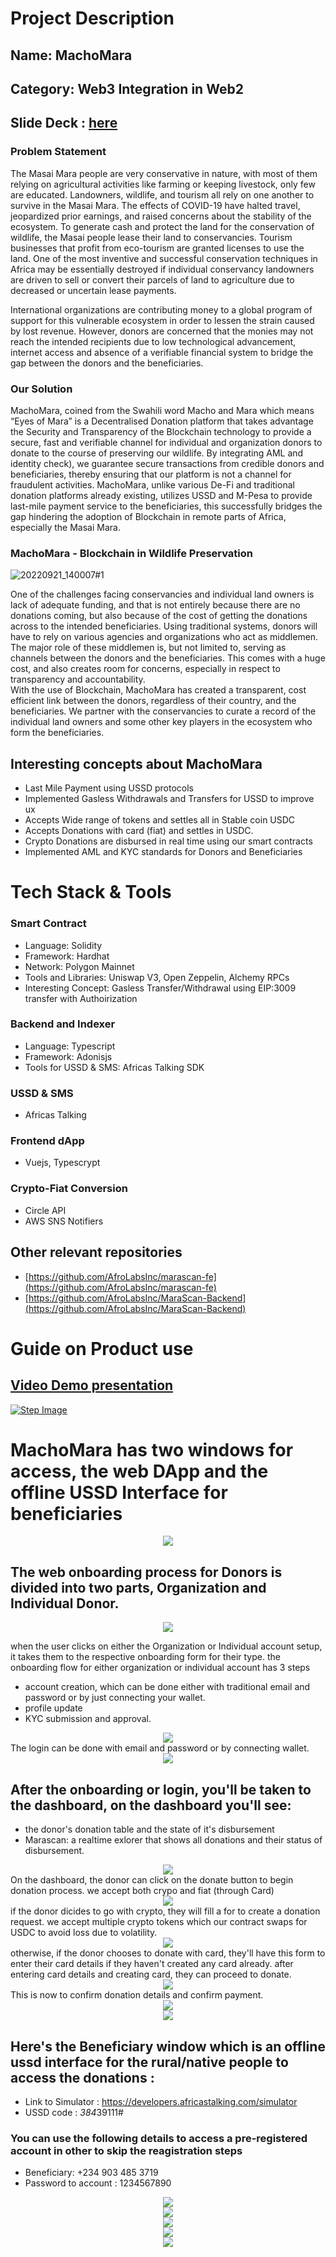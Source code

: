 
<h1>Project Description</h1>

<h2> Name:  MachoMara </h2>
<h2> Category: Web3 Integration in Web2 </h2>

## Slide Deck : [here](https://docs.google.com/presentation/d/1ZcrDpnI7wHyt1MfqeaDxfkgZHud0lSVnMsjn9DFSRjQ/edit?usp=sharing)
### Problem Statement

The Masai Mara people are very conservative in nature, with most of them relying on agricultural activities like farming or keeping livestock, only few are educated.
Landowners, wildlife, and tourism all rely on one another to survive in the Masai Mara. The effects of COVID-19 have halted travel, jeopardized prior earnings, and raised concerns about the stability of the ecosystem.
To generate cash and protect the land for the conservation of wildlife, the Masai people lease their land to conservancies. Tourism businesses that profit from eco-tourism are granted licenses to use the land. One of the most inventive and successful conservation techniques in Africa may be essentially destroyed if individual conservancy landowners are driven to sell or convert their parcels of land to agriculture due to decreased or uncertain lease payments.

International organizations are contributing money to a global program of support for this vulnerable ecosystem in order to lessen the strain caused by lost revenue. However, donors are concerned that the monies may not reach the intended recipients due to low technological advancement, internet access and absence of a verifiable financial system to bridge the gap between the donors and the beneficiaries.

### Our Solution

MachoMara, coined from the Swahili word Macho and Mara which means “Eyes of Mara” is a Decentralised Donation platform that takes advantage the Security and Transparency of the Blockchain technology to provide a secure, fast and verifiable channel for individual and organization donors to donate to the course of preserving our wildlife.
By integrating AML and identity check), we guarantee secure transactions from credible donors and beneficiaries, thereby ensuring that our platform is not a channel for fraudulent activities.
MachoMara, unlike various De-Fi and traditional donation platforms already existing, utilizes USSD and M-Pesa to provide last-mile payment service to the beneficiaries, this successfully bridges the gap hindering the adoption of Blockchain in remote parts of Africa, especially the Masai Mara.

### MachoMara - Blockchain in Wildlife Preservation

![20220921_140007#1](https://user-images.githubusercontent.com/45284758/205491015-91c498a0-7bd6-47e5-a48f-6009b9dd35b6.jpeg)

One of the challenges facing conservancies and individual land owners is lack of adequate funding, and that is not entirely because there are no donations coming, but also because of the cost of getting the donations across to the intended beneficiaries. 
Using traditional systems, donors will have to rely on various agencies and organizations who act as middlemen. The major role of these middlemen is, but not limited to, serving as channels between the donors and the beneficiaries. This comes with a huge cost, and also creates room for concerns, especially in respect to transparency and accountability.  
With the use of Blockchain, MachoMara has created a transparent, cost efficient link between the donors, regardless of their country, and the beneficiaries. We partner with the conservancies to curate a record of the individual land owners and some other key players in the ecosystem who form the beneficiaries.
## Interesting concepts about MachoMara
- Last Mile Payment using USSD protocols
- Implemented Gasless Withdrawals and Transfers for USSD to improve ux
- Accepts Wide range of tokens and settles all in Stable coin USDC
- Accepts Donations with card (fiat) and settles in USDC.
- Crypto Donations are disbursed in real time using our smart contracts
- Implemented AML and KYC standards for Donors and Beneficiaries 
# Tech Stack & Tools
### Smart Contract
- Language: Solidity 
- Framework: Hardhat
- Network: Polygon Mainnet
- Tools and Libraries: Uniswap V3, Open Zeppelin, Alchemy RPCs
- Interesting Concept: Gasless Transfer/Withdrawal using EIP:3009 transfer with Authoirization 

### Backend and Indexer
- Language: Typescript
- Framework: Adonisjs
- Tools for USSD & SMS: Africas Talking SDK

### USSD & SMS
- Africas Talking
### Frontend dApp
- Vuejs, Typescrypt
### Crypto-Fiat Conversion
- Circle API
- AWS SNS Notifiers

## Other relevant repositories
- [https://github.com/AfroLabsInc/marascan-fe](https://github.com/AfroLabsInc/marascan-fe)
- [https://github.com/AfroLabsInc/MaraScan-Backend](https://github.com/AfroLabsInc/MaraScan-Backend)
#
# Guide on Product use

 ## [Video Demo presentation](https://youtu.be/yQm133X3iyg)
[![Step Image](https://img.youtube.com/vi/yQm133X3iyg/0.jpg)](https://www.youtube.com/watch?v=yQm133X3iyg)
 # MachoMara has two windows for access, the web DApp and the offline USSD Interface for beneficiaries
<div style="text-align: center">
<img  src="https://github.com/AfroLabsInc/marascan-fe/blob/main/public/img/Screenshot%202022-09-25%20at%205.12.45%20PM.png?raw=true" />
</div>

## The web onboarding process for Donors is divided into two parts, Organization and Individual Donor. 
<div style="text-align: center">
<img src="https://github.com/AfroLabsInc/marascan-fe/blob/main/public/img/step1.png?raw=true" />
</div>

when the user clicks on either the Organization or Individual account setup, it takes them to the respective onboarding form for their type. 
the onboarding flow for either organization or individual account has 3 steps

 - account creation, which can be done either with traditional email and password or by just connecting your wallet.
 - profile update
 - KYC submission and approval.
<div style="text-align: center">
<img src="https://github.com/AfroLabsInc/marascan-fe/blob/main/public/img/step2.png?raw=true" />
</div>
The login can be done with email and password or by connecting wallet.
<div style="text-align: center">
<img src="https://github.com/AfroLabsInc/marascan-fe/blob/main/public/img/step3.png?raw=true" />
</div>
    
 ## After the onboarding or login, you'll be taken to the dashboard, on the dashboard you'll see:
 - the donor's donation table and the state of it's disbursement
 - Marascan: a realtime exlorer that shows all donations and their status of disbursement. 
<div style="text-align: center">
<img src="https://github.com/AfroLabsInc/marascan-fe/blob/main/public/img/step4.png?raw=true" />
</div>
On the dashboard, the donor can click on the donate button to begin donation process.
we accept both crypo and fiat (through Card) 
<div style="text-align: center">
<img src="https://github.com/AfroLabsInc/marascan-fe/blob/main/public/img/step5.png?raw=true" />
</div>
if the donor dicides to go with crypto, they will fill a for to create a donation request.
we accept multiple crypto tokens which our contract swaps for USDC to avoid loss due to volatility.

<div style="text-align: center">
<img src="https://github.com/AfroLabsInc/marascan-fe/blob/main/public/img/step6.png?raw=true" />
</div>
otherwise, if the donor chooses to donate with card, they'll have this form to enter their card details if they haven't created any card already.
after entering card details and creating card, they can proceed to donate.
<div style="text-align: center">
<img src="https://github.com/AfroLabsInc/marascan-fe/blob/main/public/img/step7.png?raw=true" />
</div>
This is now to confirm donation details and confirm payment.
<div style="text-align: center">
<img src="https://github.com/AfroLabsInc/marascan-fe/blob/main/public/img/step8.png?raw=true" />
</div> 

<div style="text-align: center">
<img src="https://github.com/AfroLabsInc/marascan-fe/blob/main/public/img/step9.png?raw=true" />
</div>  
    
 ##  Here's the Beneficiary window which is an offline ussd interface for the rural/native people to access the donations :
 - Link to Simulator : https://developers.africastalking.com/simulator
 - USSD code : *384*39111# 
### You can use the following details to access a pre-registered account in other to skip the reagistration steps
 - Beneficiary: +234 903 485 3719
 - Password to account : 1234567890

<div style="text-align: center">
<img src="https://github.com/AfroLabsInc/marascan-fe/blob/main/public/img/step10.png?raw=true" />
</div>  
<div style="text-align: center">
<img src="https://github.com/AfroLabsInc/marascan-fe/blob/main/public/img/step11.png?raw=true" />
</div>  

<div style="text-align: center">
<img src="https://github.com/AfroLabsInc/marascan-fe/blob/main/public/img/step12.png?raw=true" />
</div>  
<div style="text-align: center">
<img src="https://github.com/AfroLabsInc/marascan-fe/blob/main/public/img/step13.png?raw=true" />
</div>  

 <div style="text-align: center">
<img src="https://github.com/AfroLabsInc/marascan-fe/blob/main/public/img/step14.png?raw=true" />
</div>  

